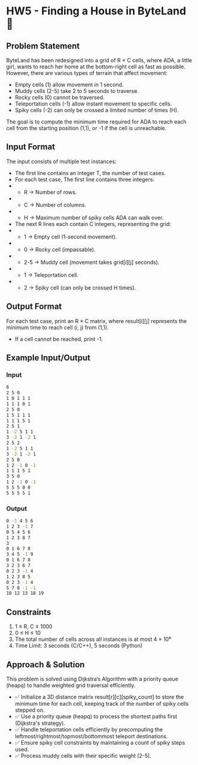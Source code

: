 # HW5 - Finding a House in ByteLand 🏡

## Problem Statement
ByteLand has been redesigned into a grid of R × C cells, where ADA, a little girl, wants to reach her home at the bottom-right cell as fast as possible. However, there are various types of terrain that affect movement:
- Empty cells (1) allow movement in 1 second.
- Muddy cells (2-5) take 2 to 5 seconds to traverse.
- Rocky cells (0) cannot be traversed.
- Teleportation cells (-1) allow instant movement to specific cells.
- Spiky cells (-2) can only be crossed a limited number of times (H).

The goal is to compute the minimum time required for ADA to reach each cell from the starting position (1,1), or -1 if the cell is unreachable.

## Input Format
The input consists of multiple test instances:

- The first line contains an integer T, the number of test cases.
- For each test case, The first line contains three integers:
- - R → Number of rows.
- - C → Number of columns.
- - H → Maximum number of spiky cells ADA can walk over.
- The next R lines each contain C integers, representing the grid:
- - 1 → Empty cell (1-second movement).
- - 0 → Rocky cell (impassable).
- - 2-5 → Muddy cell (movement takes grid[i][j] seconds).
- - 1 → Teleportation cell.
- - 2 → Spiky cell (can only be crossed H times).
 
## Output Format
For each test case, print an R × C matrix, where result[i][j] represents the minimum time to reach cell (i, j) from (1,1).
- If a cell cannot be reached, print -1.

## Example Input/Output
### Input
```bash
6
2 5 0
1 0 1 1 1
1 1 1 0 1
2 5 0
1 5 1 1 1
1 1 1 5 1
2 5 1
1 -2 5 1 1
3 -2 1 -2 1
2 5 2
1 -2 5 1 1
3 -2 1 -2 1
2 5 0
1 2 -1 0 -1
1 1 1 5 1
3 5 0
1 2 -1 0 -1
5 5 5 0 0
5 5 5 5 1
```


### Output
```bash
0 -1 4 5 6
1 2 3 -1 7
0 5 4 5 6
1 2 3 8 7
3
0 1 6 7 8
3 4 5 -1 9
0 1 6 7 8
3 2 3 6 7
0 2 3 -1 4
1 2 3 8 5
0 2 3 -1 4
5 7 8 -1 -1
10 12 13 18 19
```


## Constraints
1. 1 ≤ R, C ≤ 1000
2. 0 ≤ H ≤ 10
3. The total number of cells across all instances is at most 4 × 10⁶
4. Time Limit: 3 seconds (C/C++), 5 seconds (Python)

## Approach & Solution
This problem is solved using Dijkstra’s Algorithm with a priority queue (heapq) to handle weighted grid traversal efficiently.

- ✅ Initialize a 3D distance matrix result[r][c][spiky_count] to store the minimum time for each cell, keeping track of the number of spiky cells stepped on.
- ✅ Use a priority queue (heapq) to process the shortest paths first (Dijkstra's strategy).
- ✅ Handle teleportation cells efficiently by precomputing the leftmost/rightmost/topmost/bottommost teleport destinations.
- ✅ Ensure spiky cell constraints by maintaining a count of spiky steps used.
- ✅ Process muddy cells with their specific weight (2-5).



